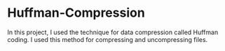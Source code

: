 # Huffman-Compression

In this project, I used the technique for data compression called Huffman coding. I used this method for compressing and uncompressing files.

